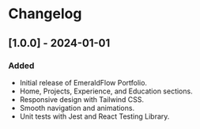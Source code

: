 # Changelog

## [1.0.0] - 2024-01-01
### Added
- Initial release of EmeraldFlow Portfolio.
- Home, Projects, Experience, and Education sections.
- Responsive design with Tailwind CSS.
- Smooth navigation and animations.
- Unit tests with Jest and React Testing Library.